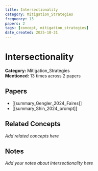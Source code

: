 ```yaml
---
title: Intersectionality
category: Mitigation_Strategies
frequency: 13
papers: 2
tags: [concept, mitigation_strategies]
date_created: 2025-10-31
---
```


# Intersectionality

**Category:** Mitigation_Strategies  
**Mentioned:** 13 times across 2 papers

## Papers

- [[summary_Gengler_2024_Faires]]
- [[summary_Shin_2024_prompt]]

## Related Concepts

*Add related concepts here*

## Notes

*Add your notes about Intersectionality here*
